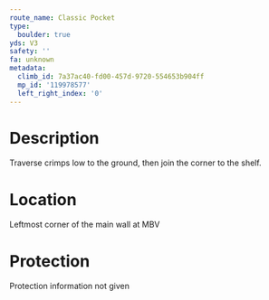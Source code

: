 ```yaml
---
route_name: Classic Pocket
type:
  boulder: true
yds: V3
safety: ''
fa: unknown
metadata:
  climb_id: 7a37ac40-fd00-457d-9720-554653b904ff
  mp_id: '119978577'
  left_right_index: '0'
---
```

# Description
Traverse crimps low to the ground, then join the corner to the shelf.

# Location
Leftmost corner of the main wall at MBV

# Protection
Protection information not given
